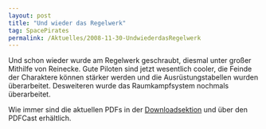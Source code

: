 ```yaml
---
layout: post
title: "Und wieder das Regelwerk"
tag: SpacePirates
permalink: /Aktuelles/2008-11-30-UndwiederdasRegelwerk
---
```


Und schon wieder wurde am Regelwerk geschraubt, diesmal unter großer Mithilfe von Reinecke. Gute Piloten sind jetzt wesentlich cooler, die Feinde der Charaktere können stärker werden und die Ausrüstungstabellen wurden überarbeitet. Desweiteren wurde das Raumkampfsystem nochmals überarbeitet.

Wie immer sind die aktuellen PDFs in der [Downloadsektion](https://spacepirates.jcgames.de/Publikationen/) und über den PDFCast erhältlich.
